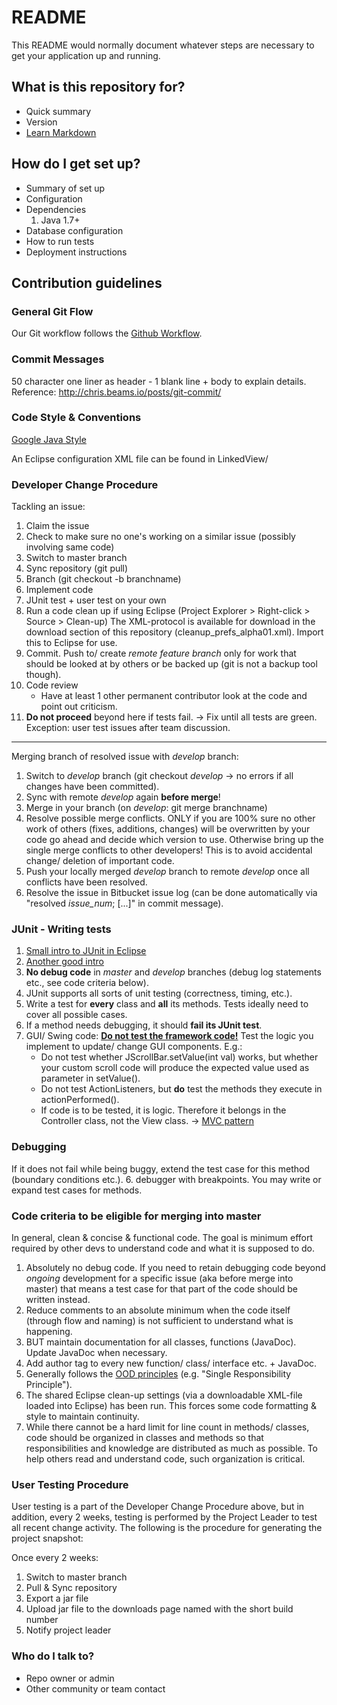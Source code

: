 # README #

This README would normally document whatever steps are necessary to get your application up and running.

## What is this repository for?

* Quick summary
* Version
* [Learn Markdown](https://bitbucket.org/tutorials/markdowndemo)

## How do I get set up?

* Summary of set up
* Configuration
* Dependencies
    1. Java 1.7+
* Database configuration
* How to run tests
* Deployment instructions

## Contribution guidelines

### General Git Flow

Our Git workflow follows the [Github Workflow](https://guides.github.com/introduction/flow/).

### Commit Messages
50 character one liner as header - 1 blank line + body to explain details. Reference: http://chris.beams.io/posts/git-commit/

### Code Style & Conventions
[Google Java Style](https://google-styleguide.googlecode.com/svn/trunk/javaguide.html)

An Eclipse configuration XML file can be found in LinkedView/ 

### Developer Change Procedure

Tackling an issue:

1. Claim the issue
2. Check to make sure no one's working on a similar issue (possibly involving same code)
3. Switch to master branch
4. Sync repository (git pull)
5. Branch (git checkout -b branchname)
6. Implement code
7. JUnit test + user test on your own
8. Run a code clean up if using Eclipse (Project Explorer > Right-click > Source > Clean-up)
The XML-protocol is available for download in the download section of this repository (cleanup_prefs_alpha01.xml). Import this to Eclipse for use.
9. Commit. Push to/ create _remote feature branch_ only for work that should be looked at by others or be backed up (git is not a backup tool though).
10. Code review
    * Have at least 1 other permanent contributor look at the code and point out criticism.
11. **Do not proceed** beyond here if tests fail. -> Fix until all tests are green. Exception: user test issues after team discussion.
---------------------- 

Merging branch of resolved issue with _develop_ branch:

1. Switch to _develop_ branch (git checkout _develop_ -> no errors if all changes have been committed).
2. Sync with remote _develop_ again **before merge**!
3. Merge in your branch (on _develop_: git merge branchname)
4. Resolve possible merge conflicts. ONLY if you are 100% sure no other work of others (fixes, additions, changes) will be overwritten by your code go ahead and decide which version to use. Otherwise bring up the single merge conflicts to other developers! This is to avoid accidental change/ deletion of important code.
5. Push your locally merged _develop_ branch to remote _develop_ once all conflicts have been resolved.
6. Resolve the issue in Bitbucket issue log (can be done automatically via "resolved _issue_num_; [...]" in commit message). 

### JUnit - Writing tests
1. [Small intro to JUnit in Eclipse](https://courses.cs.washington.edu/courses/cse143/11wi/eclipse-tutorial/junit.shtml)
2. [Another good intro](http://www.vogella.com/tutorials/JUnit/article.html) 
3. **No debug code** in _master_ and _develop_ branches (debug log statements etc., see code criteria below).
4. JUnit supports all sorts of unit testing (correctness, timing, etc.).
5. Write a test for **every** class and **all** its methods. Tests ideally need to cover all possible cases. 
6. If a method needs debugging, it should **fail its JUnit test**.
7. GUI/ Swing code: [**Do not test the framework code!**](https://stackoverflow.com/questions/1480843/unit-testing-a-swing-component) Test the logic you implement to update/ change GUI components. E.g.:
    * Do not test whether JScrollBar.setValue(int val) works, but whether your custom scroll code will produce the expected value used as parameter in setValue().
    * Do not test ActionListeners, but **do** test the methods they execute in actionPerformed().
    * If code is to be tested, it is logic. Therefore it belongs in the Controller class, not the View class. -> [MVC pattern](https://programmers.stackexchange.com/questions/127624/what-is-mvc-really)

### Debugging
If it does not fail while being buggy, extend the test case for this method (boundary conditions etc.).
6. debugger with breakpoints. You may write or expand test cases for methods.

### Code criteria to be eligible for merging into master
In general, clean & concise & functional code. The goal is minimum effort required by other devs to understand code and what it is supposed to do.

1. Absolutely no debug code. If you need to retain debugging code beyond *ongoing* development for a specific issue (aka before merge into master) that means a test case for that part of the code should be written instead.
2. Reduce comments to an absolute minimum when the code itself (through flow and naming) is not sufficient to understand what is happening. 
3. BUT maintain documentation for all classes, functions (JavaDoc). Update JavaDoc when necessary.
4. Add author tag to every new function/ class/ interface etc. + JavaDoc.
5. Generally follows the [OOD principles](http://www.oodesign.com/design-principles.html) (e.g. "Single Responsibility Principle").
6. The shared Eclipse clean-up settings (via a downloadable XML-file loaded into Eclipse) has been run. This forces some code formatting & style to maintain continuity.
7. While there cannot be a hard limit for line count in methods/ classes, code should be organized in classes and methods so that responsibilities and knowledge are distributed as much as possible. To help others read and understand code, such organization is critical.

### User Testing Procedure

User testing is a part of the Developer Change Procedure above, but in addition, every 2 weeks, testing is performed by the Project Leader to test all recent change activity.  The following is the procedure for generating the project snapshot:

Once every 2 weeks:

1. Switch to master branch
2. Pull & Sync repository
3. Export a jar file
4. Upload jar file to the downloads page named with the short build number
5. Notify project leader

### Who do I talk to?

* Repo owner or admin
* Other community or team contact